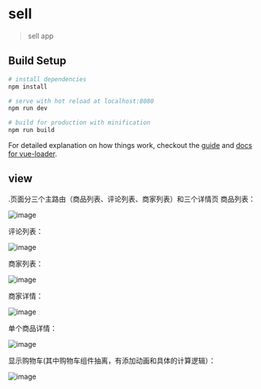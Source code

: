 # sell

> sell app

## Build Setup

``` bash
# install dependencies
npm install

# serve with hot reload at localhost:8080
npm run dev

# build for production with minification
npm run build
```

For detailed explanation on how things work, checkout the [guide](http://vuejs-templates.github.io/webpack/) and [docs for vue-loader](http://vuejs.github.io/vue-loader).

## view 

.页面分三个主路由（商品列表、评论列表、商家列表）和三个详情页
商品列表：

![image](https://github.com/summer0719/vue2.0_demo_elm/blob/master/screen/goods.png)

评论列表：

![image](https://github.com/summer0719/vue2.0_demo_elm/blob/master/screen/ratings.png)

商家列表：

![image](https://github.com/summer0719/vue2.0_demo_elm/blob/master/screen/seller.png)

商家详情：

![image](https://github.com/summer0719/vue2.0_demo_elm/blob/master/screen/infos.png)

单个商品详情：

![image](https://github.com/summer0719/vue2.0_demo_elm/blob/master/screen/good_info.png)

显示购物车(其中购物车组件抽离，有添加动画和具体的计算逻辑）：

![image](https://github.com/summer0719/vue2.0_demo_elm/blob/master/screen/good_one.png)

